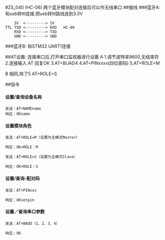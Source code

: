 #ZS_040 (HC-06)
两个蓝牙模块配对连接后可以作无线串口
##接线
###蓝牙A:
和usb转ttl连接,把usb转ttl跳线连到3.3V

        5V  <---------> 5V
    TTL TXD <---------> RXD   HC-06
        RXD <---------> TXD
        GND <---------> GND
###蓝牙B:
和STM32 UART1连接

##AT设置:
连接串口后,打开串口监视器进行设置
A
1.调节波特率9600,无结束符
2.连接输入 AT 回复OK
3.AT+BUAD4
4.AT+PINxxxx(四位密码)
5.AT+ROLE=M

B 相同,除了5 AT+ROLE=S

##指令

#### 设置/查询设备名称
    
    发送：AT+NAMEname
    响应：OKname
#### 设置模块角色

    发送：AT+ROLE=M（设置为主模式Master）

    响应：OK+ROLE：M

    发送：AT+ROLE=S（设置为主模式Slave）

    响应：OK+ROLE：S
#### 设置/查询-配对码

    发送：AT+PINxxx

    响应：OKsetpin
#### 设置／查询串口参数

    发送：AT+BAUD（1、2、3、4）

    响应：OK